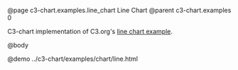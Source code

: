 @page c3-chart.examples.line_chart Line Chart
@parent c3-chart.examples 0

C3-chart implementation of C3.org's [line chart example](http://c3js.org/samples/simple_multiple.html).

@body

@demo ../c3-chart/examples/chart/line.html